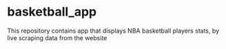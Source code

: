 # basketball_app
This repository contains app that displays NBA basketball players stats, by live scraping data from the website
